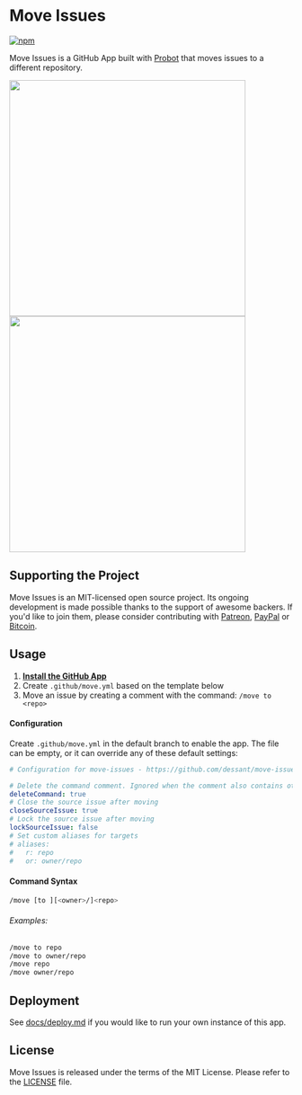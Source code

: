 # Move Issues

[![npm](https://badge.fury.io/js/probot-move-issues.svg)](https://www.npmjs.com/package/probot-move-issues)


Move Issues is a GitHub App built with [Probot](https://github.com/probot/probot)
that moves issues to a different repository.

<p>
  <img width="420" src="assets/source-issue.png">
  <img width="420" src="assets/target-issue.png">
</p>

## Supporting the Project

Move Issues is an MIT-licensed open source project. Its ongoing
development is made possible thanks to the support of awesome backers.
If you'd like to join them, please consider contributing with
[Patreon](https://goo.gl/qRhKSW), [PayPal](https://goo.gl/5FnBaw)
or [Bitcoin](https://goo.gl/uJUAaU).

## Usage

1. **[Install the GitHub App](https://github.com/apps/move)**
2. Create `.github/move.yml` based on the template below
3. Move an issue by creating a comment with the command: `/move to <repo>`

#### Configuration

Create `.github/move.yml` in the default branch to enable the app.
The file can be empty, or it can override any of these default settings:

```yml
# Configuration for move-issues - https://github.com/dessant/move-issues

# Delete the command comment. Ignored when the comment also contains other content
deleteCommand: true
# Close the source issue after moving
closeSourceIssue: true
# Lock the source issue after moving
lockSourceIssue: false
# Set custom aliases for targets
# aliases:
#   r: repo
#   or: owner/repo
```

#### Command Syntax

```sh
/move [to ][<owner>/]<repo>
```

###### Examples:

```sh
/move to repo
/move to owner/repo
/move repo
/move owner/repo
```

## Deployment

See [docs/deploy.md](docs/deploy.md) if you would like to run your own
instance of this app.

## License

Move Issues is released under the terms of the MIT License.
Please refer to the [LICENSE](LICENSE) file.
